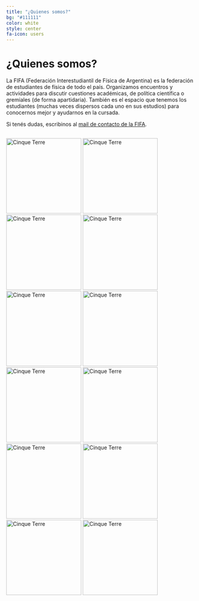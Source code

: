 ```yaml
---
title: "¿Quienes somos?"
bg: "#111111"
color: white
style: center
fa-icon: users
---
```


# ¿Quienes somos?

La FIFA (Federación Interestudiantil de Física de Argentina) es la federación de estudiantes de física de todo el país. Organizamos encuentros y actividades para discutir cuestiones académicas, de política científica o gremiales (de forma apartidaria). También es el espacio que tenemos los estudiantes (muchas veces dispersos cada uno en sus estudios) para conocernos mejor y ayudarnos en la cursada.

Si tenés dudas, escribinos al <a href="mailto:fifabsas@gmail.com">mail de contacto de la FIFA</a>.

## <a href="https://www.instagram.com/fifabsas/" class="fa fa-instagram"></a> <a href="https://github.com/fifabsas/talleresfifabsas" class="fa fa-github"></a> <a href="https://x.com/fifabsas" class="fa fa-twitter"></a> <a href="mailto:fifabsas@gmail.com" class="fa fa-envelope"></a>

<div class="scroll-container">
  <img src="img/bkg.png" height=200px alt="Cinque Terre">
  <img src="img/bkg.png" height=200px alt="Cinque Terre">
  <img src="img/bkg.png" height=200px alt="Cinque Terre">
  <img src="img/bkg.png" height=200px alt="Cinque Terre">
  <img src="img/bkg.png" height=200px alt="Cinque Terre">
  <img src="img/bkg.png" height=200px alt="Cinque Terre">
  <img src="img/bkg.png" height=200px alt="Cinque Terre">
  <img src="img/bkg.png" height=200px alt="Cinque Terre">
  <img src="img/bkg.png" height=200px alt="Cinque Terre">
  <img src="img/bkg.png" height=200px alt="Cinque Terre">
  <img src="img/bkg.png" height=200px alt="Cinque Terre">
  <img src="img/bkg.png" height=200px alt="Cinque Terre">
</div> 
